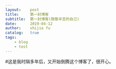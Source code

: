```yaml
---
layout:    post
title:     第一封博客
subtitle:  第一封博客(致敬辛苦的自己)
date:      2019-04-12
author:    shijia fu
catalog:   true
tags:
    - blog
    - test
---
```


#这是我时隔多年后，又开始倒腾这个博客了，很开心。
